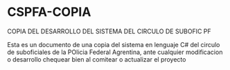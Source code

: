 # CSPFA-COPIA
COPIA DEL DESARROLLO DEL SISTEMA DEL CIRCULO DE SUBOFIC PF

Esta es un documento de una copia del sistema en lenguaje C# del circulo de suboficiales de la POlicia Federal Agrentina, ante cualquier modificacion o desarrollo chequear bien al comitear o actualizar el proyecto
